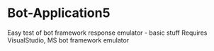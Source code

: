 # Bot-Application5

Easy test of bot framework response emulator - basic stuff
Requires VisualStudio, MS bot framework emulator
